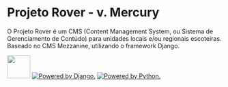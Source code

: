 # Projeto Rover - v. Mercury

O Projeto Rover é um CMS (Content Management System, ou Sistema de Gerenciamento de Contúdo) para unidades locais e/ou regionais escoteiras.
Baseado no CMS Mezzanine, utilizando o framework Django.


<a href="http://mezzanine.jupo.org/"><img src="http://mezzanine.jupo.org/static/img/mezzanine-logo.png" width="54" height="54"></a>
<a href="http://www.djangoproject.com"><img src="http://mezzanine.jupo.org/static/img/djangopowered126x54_grey.gif" alt="Powered by Django." title="Powered by Django."></a>
<a href="http://python.org"><img src="http://mezzanine.jupo.org/static/img/python-powered-w-140x56.png" alt="Powered by Python." title="Powered by Python."></a>

